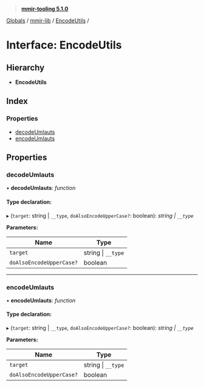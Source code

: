 > **[mmir-tooling 5.1.0](../README.md)**

[Globals](../README.md) / [mmir-lib](../modules/mmir_lib.md) / [EncodeUtils](mmir_lib.encodeutils.md) /

# Interface: EncodeUtils

## Hierarchy

* **EncodeUtils**

## Index

### Properties

* [decodeUmlauts](mmir_lib.encodeutils.md#decodeumlauts)
* [encodeUmlauts](mmir_lib.encodeutils.md#encodeumlauts)

## Properties

###  decodeUmlauts

• **decodeUmlauts**: *function*

#### Type declaration:

▸ (`target`: string | `__type`, `doAlsoEncodeUpperCase?`: boolean): *string | `__type`*

**Parameters:**

Name | Type |
------ | ------ |
`target` | string \| `__type` |
`doAlsoEncodeUpperCase?` | boolean |

___

###  encodeUmlauts

• **encodeUmlauts**: *function*

#### Type declaration:

▸ (`target`: string | `__type`, `doAlsoEncodeUpperCase?`: boolean): *string | `__type`*

**Parameters:**

Name | Type |
------ | ------ |
`target` | string \| `__type` |
`doAlsoEncodeUpperCase?` | boolean |